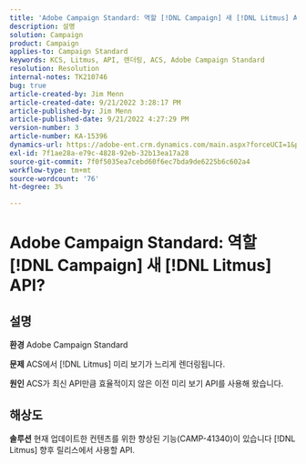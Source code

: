 ```yaml
---
title: 'Adobe Campaign Standard: 역할 [!DNL Campaign] 새 [!DNL Litmus] API?'
description: 설명
solution: Campaign
product: Campaign
applies-to: Campaign Standard
keywords: KCS, Litmus, API, 렌더링, ACS, Adobe Campaign Standard
resolution: Resolution
internal-notes: TK210746
bug: true
article-created-by: Jim Menn
article-created-date: 9/21/2022 3:28:17 PM
article-published-by: Jim Menn
article-published-date: 9/21/2022 4:27:29 PM
version-number: 3
article-number: KA-15396
dynamics-url: https://adobe-ent.crm.dynamics.com/main.aspx?forceUCI=1&pagetype=entityrecord&etn=knowledgearticle&id=8c66a603-c239-ed11-9db1-0022480866ad
exl-id: 7f1ae28a-e79c-4828-92eb-32b13ea17a28
source-git-commit: 7f0f5035ea7cebd60f6ec7bda9de6225b6c602a4
workflow-type: tm+mt
source-wordcount: '76'
ht-degree: 3%

---
```


# Adobe Campaign Standard: 역할 [!DNL Campaign] 새 [!DNL Litmus] API?

## 설명


<b>환경</b>
Adobe Campaign Standard

<b>문제</b>
ACS에서 [!DNL Litmus] 미리 보기가 느리게 렌더링됩니다.

<b>원인</b>
ACS가 최신 API만큼 효율적이지 않은 이전 미리 보기 API를 사용해 왔습니다.


## 해상도


<b>솔루션</b>
현재 업데이트한 컨텐츠를 위한 향상된 기능(CAMP-41340)이 있습니다 [!DNL Litmus] 향후 릴리스에서 사용할 API.
